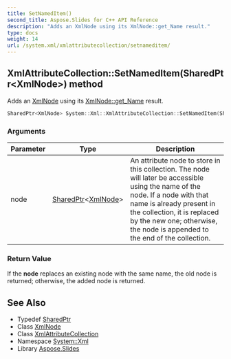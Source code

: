 ```yaml
---
title: SetNamedItem()
second_title: Aspose.Slides for C++ API Reference
description: "Adds an XmlNode using its XmlNode::get_Name result."
type: docs
weight: 14
url: /system.xml/xmlattributecollection/setnameditem/
---
```

## XmlAttributeCollection::SetNamedItem(SharedPtr\<XmlNode\>) method


Adds an [XmlNode](../../xmlnode/) using its [XmlNode::get_Name](../../xmlnode/get_name/) result.

```cpp
SharedPtr<XmlNode> System::Xml::XmlAttributeCollection::SetNamedItem(SharedPtr<XmlNode> node) override
```


### Arguments

| Parameter | Type | Description |
| --- | --- | --- |
| node | [SharedPtr](../../../system/sharedptr/)\<[XmlNode](../../xmlnode/)\> | An attribute node to store in this collection. The node will later be accessible using the name of the node. If a node with that name is already present in the collection, it is replaced by the new one; otherwise, the node is appended to the end of the collection. |

### Return Value

If the **node** replaces an existing node with the same name, the old node is returned; otherwise, the added node is returned.

## See Also

* Typedef [SharedPtr](../../../system/sharedptr/)
* Class [XmlNode](../../xmlnode/)
* Class [XmlAttributeCollection](../)
* Namespace [System::Xml](../../)
* Library [Aspose.Slides](../../../)